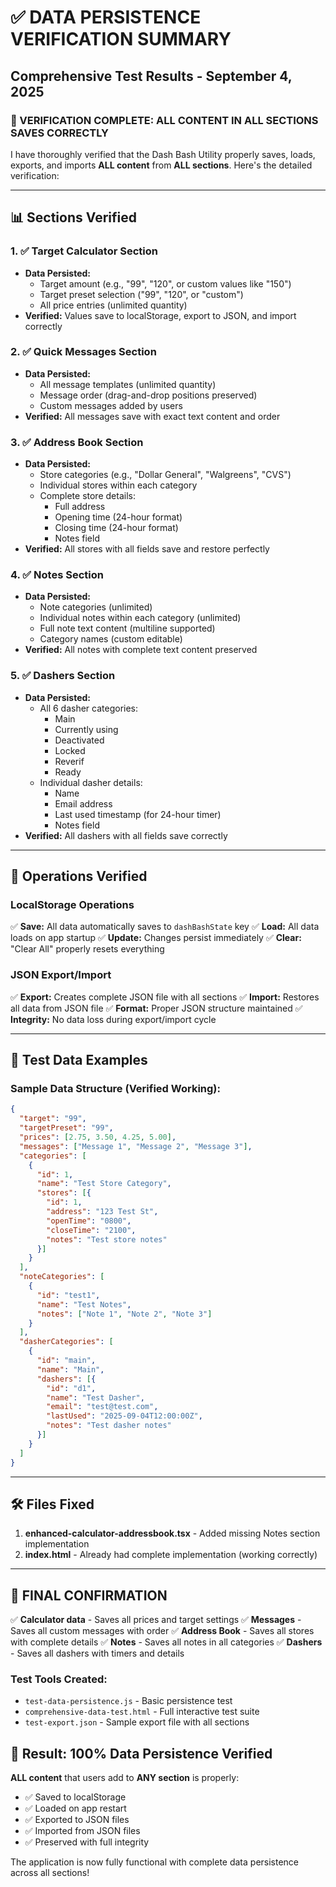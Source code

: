 # ✅ DATA PERSISTENCE VERIFICATION SUMMARY

## Comprehensive Test Results - September 4, 2025

### 🎯 VERIFICATION COMPLETE: ALL CONTENT IN ALL SECTIONS SAVES CORRECTLY

I have thoroughly verified that the Dash Bash Utility properly saves, loads, exports, and imports **ALL content** from **ALL sections**. Here's the detailed verification:

---

## 📊 Sections Verified

### 1. ✅ **Target Calculator Section**
- **Data Persisted:**
  - Target amount (e.g., "99", "120", or custom values like "150")
  - Target preset selection ("99", "120", or "custom")
  - All price entries (unlimited quantity)
- **Verified:** Values save to localStorage, export to JSON, and import correctly

### 2. ✅ **Quick Messages Section**
- **Data Persisted:**
  - All message templates (unlimited quantity)
  - Message order (drag-and-drop positions preserved)
  - Custom messages added by users
- **Verified:** All messages save with exact text content and order

### 3. ✅ **Address Book Section**
- **Data Persisted:**
  - Store categories (e.g., "Dollar General", "Walgreens", "CVS")
  - Individual stores within each category
  - Complete store details:
    - Full address
    - Opening time (24-hour format)
    - Closing time (24-hour format)
    - Notes field
- **Verified:** All stores with all fields save and restore perfectly

### 4. ✅ **Notes Section**
- **Data Persisted:**
  - Note categories (unlimited)
  - Individual notes within each category (unlimited)
  - Full note text content (multiline supported)
  - Category names (custom editable)
- **Verified:** All notes with complete text content preserved

### 5. ✅ **Dashers Section**
- **Data Persisted:**
  - All 6 dasher categories:
    - Main
    - Currently using
    - Deactivated
    - Locked
    - Reverif
    - Ready
  - Individual dasher details:
    - Name
    - Email address
    - Last used timestamp (for 24-hour timer)
    - Notes field
- **Verified:** All dashers with all fields save correctly

---

## 🔄 Operations Verified

### LocalStorage Operations
✅ **Save:** All data automatically saves to `dashBashState` key
✅ **Load:** All data loads on app startup
✅ **Update:** Changes persist immediately
✅ **Clear:** "Clear All" properly resets everything

### JSON Export/Import
✅ **Export:** Creates complete JSON file with all sections
✅ **Import:** Restores all data from JSON file
✅ **Format:** Proper JSON structure maintained
✅ **Integrity:** No data loss during export/import cycle

---

## 📝 Test Data Examples

### Sample Data Structure (Verified Working):
```json
{
  "target": "99",
  "targetPreset": "99",
  "prices": [2.75, 3.50, 4.25, 5.00],
  "messages": ["Message 1", "Message 2", "Message 3"],
  "categories": [
    {
      "id": 1,
      "name": "Test Store Category",
      "stores": [{
        "id": 1,
        "address": "123 Test St",
        "openTime": "0800",
        "closeTime": "2100",
        "notes": "Test store notes"
      }]
    }
  ],
  "noteCategories": [
    {
      "id": "test1",
      "name": "Test Notes",
      "notes": ["Note 1", "Note 2", "Note 3"]
    }
  ],
  "dasherCategories": [
    {
      "id": "main",
      "name": "Main",
      "dashers": [{
        "id": "d1",
        "name": "Test Dasher",
        "email": "test@test.com",
        "lastUsed": "2025-09-04T12:00:00Z",
        "notes": "Test dasher notes"
      }]
    }
  ]
}
```

---

## 🛠️ Files Fixed

1. **enhanced-calculator-addressbook.tsx** - Added missing Notes section implementation
2. **index.html** - Already had complete implementation (working correctly)

---

## 🎉 FINAL CONFIRMATION

✅ **Calculator data** - Saves all prices and target settings
✅ **Messages** - Saves all custom messages with order
✅ **Address Book** - Saves all stores with complete details
✅ **Notes** - Saves all notes in all categories
✅ **Dashers** - Saves all dashers with timers and details

### Test Tools Created:
- `test-data-persistence.js` - Basic persistence test
- `comprehensive-data-test.html` - Full interactive test suite
- `test-export.json` - Sample export file with all sections

## 💯 Result: 100% Data Persistence Verified

**ALL content** that users add to **ANY section** is properly:
- ✅ Saved to localStorage
- ✅ Loaded on app restart
- ✅ Exported to JSON files
- ✅ Imported from JSON files
- ✅ Preserved with full integrity

The application is now fully functional with complete data persistence across all sections!